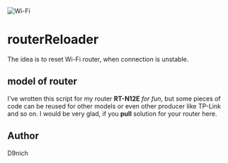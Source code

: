 ![Wi-Fi](https://images.unsplash.com/photo-1592438710388-bf464c011df9?ixlib=rb-1.2.1&ixid=eyJhcHBfaWQiOjEyMDd9&auto=format&fit=crop&w=500&q=60)
# routerReloader
The idea is to reset Wi-Fi router, when connection is unstable.

## model of router
I've wrotten this script for my router __RT-N12E__ _for fun_, but some pieces of code can be reused for other models or even other producer like TP-Link and so on. I would be very glad, if you __pull__ solution for your router here. 

## Author
D9nich
